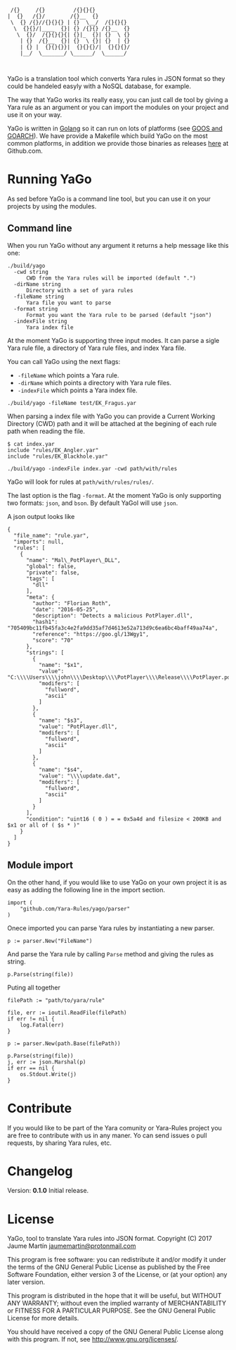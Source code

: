 ```
 /{}     /{}         /{}{}{}
|  {}   /{}/        /{}__  {}
 \  {} /{}//{}{}{} | {}  \__/  /{}{}{}
  \  {}{}/|____  {}| {} /{}{} /{}__  {}
   \  {}/  /{}{}{}{| {}|_  {}| {}  \ {}
    | {}  /{}__  {}| {}  \ {}| {}  | {}
    | {} |  {}{}{}}|  {}{}{}/|  {}{}{}/
    |__/  \_______/ \______/  \______/



```


YaGo is a translation tool which converts Yara rules in JSON format so they could be handeled easyly with a NoSQL database, for example.

The way that YaGo works its really easy, you can just call de tool by giving a Yara rule as an argument or you can import the modules on your project and use it on your way.

YaGo is written in [Golang](https://golang.org/) so it can run on lots of platforms (see [GOOS and GOARCH](https://golang.org/doc/install/source#environment)). We have provide a Makefile which build YaGo on the most common platforms, in addition we provide those binaries as releases [here](https://github.com/Yara-Rules/yago/releases) at Github.com.

# Running YaGo
As sed before YaGo is a command line tool, but you can use it on your projects by using the modules.

## Command line
When you run YaGo without any argument it returns a help message like this one:

```
./build/yago
  -cwd string
      CWD from the Yara rules will be imported (default ".")
  -dirName string
      Directory with a set of yara rules
  -fileName string
      Yara file you want to parse
  -format string
      Format you want the Yara rule to be parsed (default "json")
  -indexFile string
      Yara index file
```

At the moment YaGo is supporting three input modes. It can parse a sigle Yara rule file, a directory of Yara rule files, and index Yara file.

You can call YaGo using the next flags:
* `-fileName` which points a Yara rule.
* `-dirName` which points a directory with Yara rule files.
* `-indexFile` which points a Yara index file.

```
./build/yago -fileName test/EK_Fragus.yar
```

When parsing a index file with YaGo you can provide a Current Working Directory (CWD) path and it will be attached at the begining of each rule path when reading the file.


```
$ cat index.yar
include "rules/EK_Angler.yar"
include "rules/EK_Blackhole.yar"
```

```
./build/yago -indexFile index.yar -cwd path/with/rules
```

YaGo will look for rules at `path/with/rules/rules/`.

The last option is the flag `-format`. At the moment YaGo is only supporting two formats: `json`, and `bson`. By default YaGol will use `json`.


A json output looks like

```
{
  "file_name": "rule.yar",
  "imports": null,
  "rules": [
    {
      "name": "Mal\_PotPlayer\_DLL",
      "global": false,
      "private": false,
      "tags": [
        "dll"
      ],
      "meta": {
        "author": "Florian Roth",
        "date": "2016-05-25",
        "description": "Detects a malicious PotPlayer.dll",
        "hash1": "705409bc11fb45fa3c4e2fa9dd35af7d4613e52a713d9c6ea6bc4baff49aa74a",
        "reference": "https://goo.gl/13Wgy1",
        "score": "70"
      },
      "strings": [
        {
          "name": "$x1",
          "value": "C:\\\\Users\\\\john\\\\Desktop\\\\PotPlayer\\\\Release\\\\PotPlayer.pdb",
          "modifers": [
            "fullword",
            "ascii"
          ]
        },
        {
          "name": "$s3",
          "value": "PotPlayer.dll",
          "modifers": [
            "fullword",
            "ascii"
          ]
        },
        {
          "name": "$s4",
          "value": "\\\\update.dat",
          "modifers": [
            "fullword",
            "ascii"
          ]
        }
      ],
      "condition": "uint16 ( 0 ) = = 0x5a4d and filesize < 200KB and $x1 or all of ( $s * )"
    }
  ]
}
```

## Module import
On the other hand, if you would like to use YaGo on your own project it is as easy as adding the following line in the import section.

```
import (
    "github.com/Yara-Rules/yago/parser"
)
```

Onece imported you can parse Yara rules by instantiating a new parser.

```
p := parser.New("FileName")
```

And parse the Yara rule by calling `Parse` method and giving the rules as string.

```
p.Parse(string(file))
```

Puting all together

```
filePath := "path/to/yara/rule"

file, err := ioutil.ReadFile(filePath)
if err != nil {
    log.Fatal(err)
}

p := parser.New(path.Base(filePath))

p.Parse(string(file))
j, err := json.Marshal(p)
if err == nil {
    os.Stdout.Write(j)
}
```

# Contribute
If you would like to be part of the Yara comunity or Yara-Rules project you are free to contribute with us in any maner. Yo can send issues o pull requests, by sharing Yara rules, etc.

# Changelog
Version: **0.1.0**
Initial release.

# License
YaGo, tool to translate Yara rules into JSON format.
Copyright (C) 2017 Jaume Martín <jaumemartin@protonmail.com>

This program is free software: you can redistribute it and/or modify
it under the terms of the GNU General Public License as published by
the Free Software Foundation, either version 3 of the License, or
(at your option) any later version.

This program is distributed in the hope that it will be useful,
but WITHOUT ANY WARRANTY; without even the implied warranty of
MERCHANTABILITY or FITNESS FOR A PARTICULAR PURPOSE.  See the
GNU General Public License for more details.

You should have received a copy of the GNU General Public License
along with this program.  If not, see <http://www.gnu.org/licenses/>.
